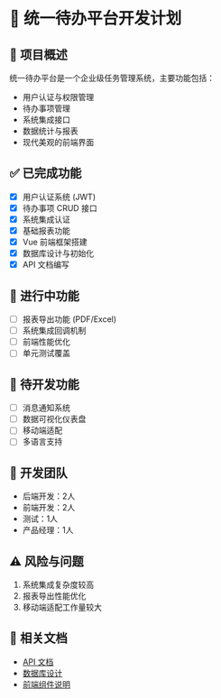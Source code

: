 # 📅 统一待办平台开发计划

## 🚀 项目概述
统一待办平台是一个企业级任务管理系统，主要功能包括：
- 用户认证与权限管理
- 待办事项管理
- 系统集成接口
- 数据统计与报表
- 现代美观的前端界面

## ✅ 已完成功能
- [x] 用户认证系统 (JWT)
- [x] 待办事项 CRUD 接口
- [x] 系统集成认证
- [x] 基础报表功能
- [x] Vue 前端框架搭建
- [x] 数据库设计与初始化
- [x] API 文档编写

## 🚧 进行中功能
- [ ] 报表导出功能 (PDF/Excel)
- [ ] 系统集成回调机制
- [ ] 前端性能优化
- [ ] 单元测试覆盖

## 📝 待开发功能
- [ ] 消息通知系统
- [ ] 数据可视化仪表盘
- [ ] 移动端适配
- [ ] 多语言支持

## 👥 开发团队
- 后端开发：2人
- 前端开发：2人
- 测试：1人
- 产品经理：1人

## ⚠️ 风险与问题
1. 系统集成复杂度较高
2. 报表导出性能优化
3. 移动端适配工作量较大

## 🔗 相关文档
- [API 文档](./API.md)
- [数据库设计](./database/schema.sql)
- [前端组件说明](./frontend/README.md)
